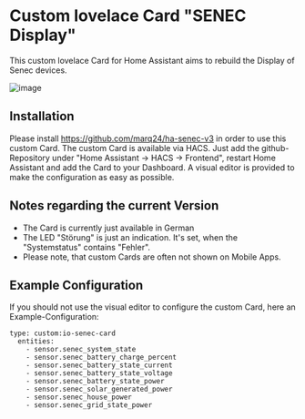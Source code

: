 # Custom lovelace Card "SENEC Display"
This custom lovelace Card for Home Assistant aims to rebuild the Display of Senec devices.

![image](https://github.com/io-debug/io-senec-card/assets/139538558/95de9aea-7db2-4a7c-84c4-cf2a01ea6df3)

## Installation
Please install https://github.com/marq24/ha-senec-v3 in order to use this custom Card.
The custom Card is available via HACS. 
Just add the github-Repository under "Home Assistant -> HACS -> Frontend", restart Home Assistant and add the Card to your Dashboard.
A visual editor is provided to make the configuration as easy as possible.

## Notes regarding the current Version
- The Card is currently just available in German
- The LED "Störung" is just an indication. It's set, when the "Systemstatus" contains "Fehler".
- Please note, that custom Cards are often not shown on Mobile Apps.


## Example Configuration
If you should not use the visual editor to configure the custom Card, here an Example-Configuration:

    type: custom:io-senec-card
      entities:
        - sensor.senec_system_state
        - sensor.senec_battery_charge_percent
        - sensor.senec_battery_state_current
        - sensor.senec_battery_state_voltage
        - sensor.senec_battery_state_power
        - sensor.senec_solar_generated_power
        - sensor.senec_house_power
        - sensor.senec_grid_state_power
